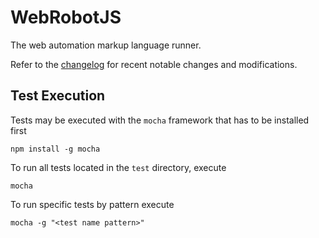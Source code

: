 # WebRobotJS
The web automation markup language runner.

Refer to the [changelog] for recent notable changes and modifications.

## Test Execution
Tests may be executed with the `mocha` framework that has to be installed first
        
    npm install -g mocha

To run all tests located in the `test` directory, execute
	
	mocha
	
To run specific tests by pattern execute

	mocha -g "<test name pattern>"
	

	
[changelog]: CHANGELOG.md

